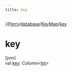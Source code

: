 ```yaml
---
title: key
---
```

//[Perry](../../../index.html)/[database](../index.html)/[KeyMap](index.html)/[key](key.html)



# key



[jvm]\
val [key](key.html): Column<[Int](https://kotlinlang.org/api/latest/jvm/stdlib/kotlin/-int/index.html)>




